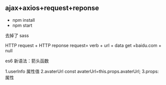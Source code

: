 ## ajax+axios+request+reponse

- npm install
- npm start

去掉了 sass

HTTP request + HTTP reponse
request= verb + url + data
         get +baidu.com + null

es6 新语法：箭头函数

1.userInfo 属性值
  <userInfo userInfo={this.state.user}/>
2.avaterUrl
  const avaterUrl=this.props.avaterUrl;
3.props:属性
